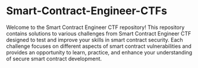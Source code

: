 # Smart-Contract-Engineer-CTFs
Welcome to the Smart Contract Engineer CTF repository! This repository contains solutions to various challenges from Smart Contract Engineer CTF designed to test and improve your skills in smart contract security. Each challenge focuses on different aspects of smart contract vulnerabilities and provides an opportunity to learn, practice, and enhance your understanding of secure smart contract development.
